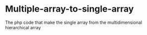 # Multiple-array-to-single-array
The php code that make the single array from the multidimensional hierarchical array  
